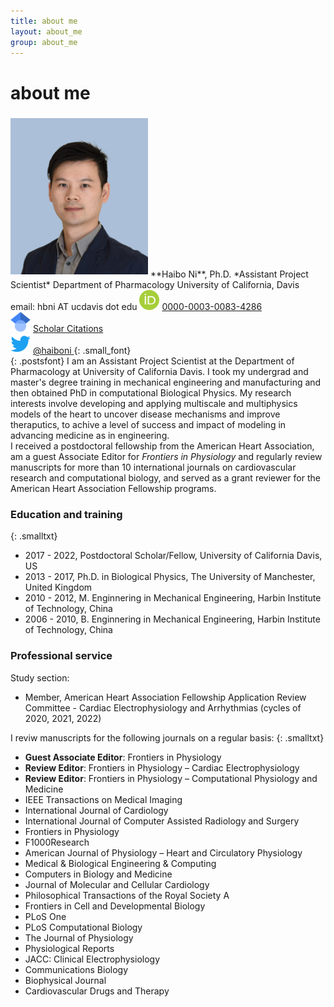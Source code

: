 ```yaml
---
title: about me
layout: about_me
group: about_me
---
```

# about me

<div style="display:inline-block;vertical-align:top;float:left;padding-right:1.35em">
<img class="img-fluid" src="/docs/members/HNi_reduce.jpg" alt="Trulli" width="220" max-width="50vw" HSPACE="0" VSPACE="5" >  
<!-- <div> -->
**Haibo Ni**, Ph.D.    
*Assistant Project Scientist*   
Department of Pharmacology  
University of California, Davis  
email: hbni AT ucdavis dot edu  
<a href="http://orcid.org"><img class="inline-block mem-icon" src="/docs/logo/orcid_logo.svg"></a>
<a href="http://orcid.org/0000-0003-0083-4286"> 0000-0003-0083-4286</a> <br>
 <a href="http://scholar.google.com"><img class="inline-block mem-icon" src="/docs/logo/gscholar_logo.svg"></a>
 <a href= "http://scholar.google.com/citations?user=sdywTqEAAAAJ&hl=en"> Scholar Citations </a> <br>
<a href="http://twitter.com"><img class="inline-block mem-icon" src="/docs/logo/twitter_logo.svg"></a>
<a href= "http://twitter.com/haiboni"> @haiboni </a>
{: .small_font}
<!-- </div> -->
</div>

{: .postsfont}
I am an Assistant Project Scientist at the Department of Pharmacology at University of California Davis. I took my undergrad and master's degree training in mechanical engineering and manufacturing and then obtained PhD in computational Biological Physics. My research interests involve developing and applying multiscale and multiphysics models of the heart to uncover disease mechanisms and improve theraputics, to achive a level of success and impact of modeling in advancing medicine as in engineering.   
   I received a postdoctoral fellowship from the American Heart Association, am a guest Associate Editor for *Frontiers in Physiology* and regularly review manuscripts for more than 10 international journals on cardiovascular research and computational biology, and served as a grant reviewer for the American Heart Association Fellowship programs.  

### Education and training

{: .smalltxt}
* 2017 - 2022, Postdoctoral Scholar/Fellow, University of California Davis, US
* 2013 - 2017, Ph.D. in Biological Physics, The University of Manchester, United Kingdom
* 2010 - 2012, M. Enginnering in Mechanical Engineering, Harbin Institute of Technology, China
* 2006 - 2010, B. Enginnering in Mechanical Engineering, Harbin Institute of Technology, China

### Professional service 
Study section:
* Member, American Heart Association Fellowship Application Review Committee - Cardiac Electrophysiology and Arrhythmias (cycles of 2020, 2021, 2022)

I reviw manuscripts for the following journals on a regular basis:
{: .smalltxt}
* **Guest Associate Editor**: Frontiers in Physiology
* **Review Editor**: Frontiers in Physiology – Cardiac Electrophysiology
* **Review Editor**: Frontiers in Physiology – Computational Physiology and Medicine
* IEEE Transactions on Medical Imaging 
* International Journal of Cardiology
* International Journal of Computer Assisted Radiology and Surgery
* Frontiers in Physiology
* F1000Research
* American Journal of Physiology – Heart and Circulatory Physiology
* Medical & Biological Engineering & Computing
* Computers in Biology and Medicine
* Journal of Molecular and Cellular Cardiology
* Philosophical Transactions of the Royal Society A
* Frontiers in Cell and Developmental Biology
* PLoS One
* PLoS Computational Biology
* The Journal of Physiology
* Physiological Reports
* JACC: Clinical Electrophysiology
* Communications Biology
* Biophysical Journal
* Cardiovascular Drugs and Therapy


